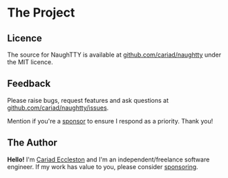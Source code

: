 # The Project

## Licence

The source for NaughTTY is available at [github.com/cariad/naughtty](https://github.com/cariad/naughtty) under the MIT licence.

## Feedback

Please raise bugs, request features and ask questions at [github.com/cariad/naughtty/issues](https://github.com/cariad/naughtty/issues).

Mention if you're a [sponsor](https://github.com/sponsors/cariad) to ensure I respond as a priority. Thank you!

## The Author

**Hello!** I'm [Cariad Eccleston](https://cariad.io) and I'm an independent/freelance software engineer. If my work has value to you, please consider [sponsoring](https://github.com/sponsors/cariad/).

